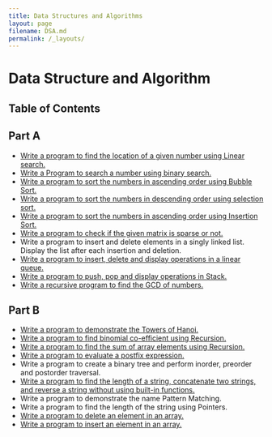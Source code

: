 ```yaml
---
title: Data Structures and Algorithms
layout: page
filename: DSA.md
permalink: /_layouts/
---
```

# Data Structure and Algorithm
## Table of Contents
## Part A

- [Write a program to find the location of a given number using Linear search.](Semester%202/Data%20Structures%20and%20Algorithms/P01-Linear-Search.c)
- [Write a Program to search a number using binary search.](Semester%202/Data%20Structures%20and%20Algorithms/P02-Binary-Search-Recursion.c)
- [Write a program to sort the numbers in ascending order using Bubble Sort.](Semester%202/Data%20Structures%20and%20Algorithms/P03-Ascend-Bubble-Sort.c)
- [Write a program to sort the numbers in descending order using selection sort.](Semester%202/Data%20Structures%20and%20Algorithms/P04-Descend-Selection.c)
- [Write a program to sort the numbers in ascending order using Insertion Sort.](Semester%202/Data%20Structures%20and%20Algorithms/P05-Ascend-Insertion.c)
- [Write a program to check if the given matrix is sparse or not.](Semester%202/Data%20Structures%20and%20Algorithms/P06-Check-Matrix-is-Sparse-or-Not.c)
- Write a program to insert and delete elements in a singly linked list. Display the list after each insertion and deletion.
- [Write a program to insert, delete and display operations in a linear queue.](Semester%202/Data%20Structures%20and%20Algorithms/P08-Linear-queue-operations-ins-del-dis.c)
- [Write a program to push, pop and display operations in Stack.](Semester%202/Data%20Structures%20and%20Algorithms/P09-Stack-Operation-push-pop-disp.c)
- [Write a recursive program to find the GCD of numbers.](Semester%202/Data%20Structures%20and%20Algorithms/P10-Find-GCD-using-recursion.c)

## Part B

- [Write a program to demonstrate the Towers of Hanoi.](Semester%202/Data%20Structures%20and%20Algorithms/P11-Towers-of-hanoi.c)
- [Write a program to find binomial co-efficient using Recursion.](Semester%202/Data%20Structures%20and%20Algorithms/P12-Find-Binomial-co-efficient-recursion.c)
- [Write a program to find the sum of array elements using Recursion.](Semester%202/Data%20Structures%20and%20Algorithms/P13-Sum-of-array-recursion.c)
- [Write a program to evaluate a postfix expression.](Semester%202/Data%20Structures%20and%20Algorithms/P14-Evaluate-postfix-expression.c)
- Write a program to create a binary tree and perform inorder, preorder and postorder traversal.
- [Write a program to find the length of a string, concatenate two strings, and reverse a string without using built-in functions.](Semester%202/Data%20Structures%20and%20Algorithms/P16-String-Operations-without-inbuilt-functions.c)
- Write a program to demonstrate the name Pattern Matching.
- Write a program to find the length of the string using Pointers.
- [Write a program to delete an element in an array.](Semester%202/Data%20Structures%20and%20Algorithms/P19-Delete-element-from-array.c)
- [Write a program to insert an element in an array.](Semester%202/Data%20Structures%20and%20Algorithms/P20-Insert-element-in-array.c)
